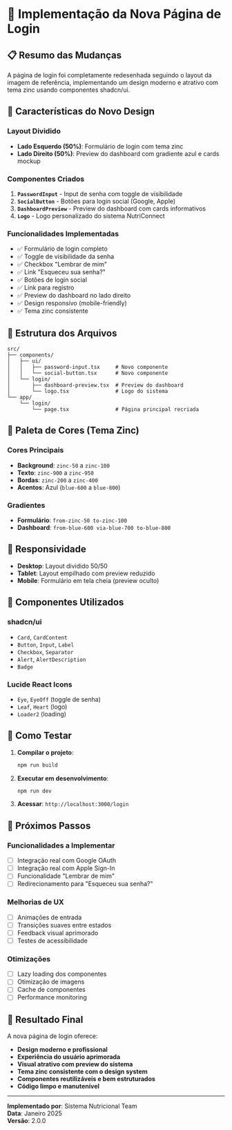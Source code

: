 # 🚀 Implementação da Nova Página de Login

## 📋 Resumo das Mudanças

A página de login foi completamente redesenhada seguindo o layout da imagem de referência, implementando um design moderno e atrativo com tema zinc usando componentes shadcn/ui.

## 🎨 Características do Novo Design

### **Layout Dividido**
- **Lado Esquerdo (50%)**: Formulário de login com tema zinc
- **Lado Direito (50%)**: Preview do dashboard com gradiente azul e cards mockup

### **Componentes Criados**
1. **`PasswordInput`** - Input de senha com toggle de visibilidade
2. **`SocialButton`** - Botões para login social (Google, Apple)
3. **`DashboardPreview`** - Preview do dashboard com cards informativos
4. **`Logo`** - Logo personalizado do sistema NutriConnect

### **Funcionalidades Implementadas**
- ✅ Formulário de login completo
- ✅ Toggle de visibilidade da senha
- ✅ Checkbox "Lembrar de mim"
- ✅ Link "Esqueceu sua senha?"
- ✅ Botões de login social
- ✅ Link para registro
- ✅ Preview do dashboard no lado direito
- ✅ Design responsivo (mobile-friendly)
- ✅ Tema zinc consistente

## 🎯 Estrutura dos Arquivos

```
src/
├── components/
│   ├── ui/
│   │   ├── password-input.tsx     # Novo componente
│   │   └── social-button.tsx      # Novo componente
│   └── login/
│       ├── dashboard-preview.tsx  # Preview do dashboard
│       └── logo.tsx               # Logo do sistema
└── app/
    └── login/
        └── page.tsx               # Página principal recriada
```

## 🎨 Paleta de Cores (Tema Zinc)

### **Cores Principais**
- **Background**: `zinc-50` a `zinc-100`
- **Texto**: `zinc-900` a `zinc-950`
- **Bordas**: `zinc-200` a `zinc-400`
- **Acentos**: Azul (`blue-600` a `blue-800`)

### **Gradientes**
- **Formulário**: `from-zinc-50 to-zinc-100`
- **Dashboard**: `from-blue-600 via-blue-700 to-blue-800`

## 📱 Responsividade

- **Desktop**: Layout dividido 50/50
- **Tablet**: Layout empilhado com preview reduzido
- **Mobile**: Formulário em tela cheia (preview oculto)

## 🔧 Componentes Utilizados

### **shadcn/ui**
- `Card`, `CardContent`
- `Button`, `Input`, `Label`
- `Checkbox`, `Separator`
- `Alert`, `AlertDescription`
- `Badge`

### **Lucide React Icons**
- `Eye`, `EyeOff` (toggle de senha)
- `Leaf`, `Heart` (logo)
- `Loader2` (loading)

## 🚀 Como Testar

1. **Compilar o projeto**:
   ```bash
   npm run build
   ```

2. **Executar em desenvolvimento**:
   ```bash
   npm run dev
   ```

3. **Acessar**: `http://localhost:3000/login`

## 📝 Próximos Passos

### **Funcionalidades a Implementar**
- [ ] Integração real com Google OAuth
- [ ] Integração real com Apple Sign-In
- [ ] Funcionalidade "Lembrar de mim"
- [ ] Redirecionamento para "Esqueceu sua senha?"

### **Melhorias de UX**
- [ ] Animações de entrada
- [ ] Transições suaves entre estados
- [ ] Feedback visual aprimorado
- [ ] Testes de acessibilidade

### **Otimizações**
- [ ] Lazy loading dos componentes
- [ ] Otimização de imagens
- [ ] Cache de componentes
- [ ] Performance monitoring

## 🎉 Resultado Final

A nova página de login oferece:
- **Design moderno e profissional**
- **Experiência do usuário aprimorada**
- **Visual atrativo com preview do sistema**
- **Tema zinc consistente com o design system**
- **Componentes reutilizáveis e bem estruturados**
- **Código limpo e manutenível**

---

**Implementado por**: Sistema Nutricional Team  
**Data**: Janeiro 2025  
**Versão**: 2.0.0
